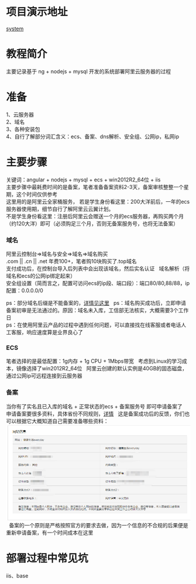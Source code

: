 # 项目演示地址
[system](http://www.ppp000.top)

# 教程简介
主要记录基于 ng + nodejs + mysql 开发的系统部署阿里云服务器的过程

# 准备
1、云服务器  
2、域名  
3、各种安装包  
4、自行了解部分词汇含义：ecs、备案、dns解析、安全组、公网ip，私网ip

# 主要步骤
关键词：angular + nodejs + mysql + ecs + win2012R2_64位 + iis  
主要步骤中最耗费时间的是备案，笔者准备备案资料2-3天，备案审核整整一个星期，这个时间仅供参考   
这里用的是阿里云全家桶服务，
若是学生身份看这里：200大洋前后，一年的ecs服务器使用期，细节自行了解阿里云云翼计划。  
不是学生身份看这里：注册后阿里云会赠送一个月的ecs服务器，再购买两个月（约120大洋）即可（必须购足三个月，否则无备案服务号，也将无法备案）

### 域名
阿里云控制台=>域名与安全=>域名=>域名购买  
.com || .cn || .net 年费100+，笔者购10块购买了.top域名  
支付成功后，在控制台导入后列表中会出现该域名，然后实名认证   
域名解析（将域名和ecs的公网ip绑定起来）  
安全组设置（简而言之，配置可访问ecs的ip段、端口段）：端口80/80,88/88，ip配置：0.0.0.0/0  

ps：部分域名后缀是不能备案的，[详情见这里](http://www.miitbeian.gov.cn/publish/query/indexFirst.action)  
ps：域名购买成功后，立即申请备案初审是无法通过的。原因：域名未入库，工信部无法核实，大概需要3个工作日  
ps：在使用阿里云产品的过程中遇到任何问题，可以直接找在线客服或者电话人工客服，响应速度算是业界良心了  

### ECS
笔者选择的是最低配置：1g内存 + 1g CPU + 1Mbps带宽    
考虑到Linux的学习成本，镜像选择了win2012R2_64位  
阿里云创建的默认实例是40GB的固态磁盘，通过公网ip可远程连接到云服务器  

### 备案
当你有了实名且已入库的域名 + 正常状态的ecs + 备案服务号 即可申请备案了  
申请备案要很多资料，具体省份不同规则，[详情](https://help.aliyun.com/knowledge_detail/36895.html?spm=5176.8087400.600752.1.58d815c9T0iS4d)    
这是备案成功后的反馈，你们也可以根据它大概知道自己需要准备哪些资料：  
![默认图片](https://raw.githubusercontent.com/ppp000/deploy/master/img-storage/1527082424(1).jpg)  
备案的一个原则是严格按照官方的要求去做，因为一个信息的不合规的后果便是重新申请备案，有一个时间成本在这里  


# 部署过程中常见坑
iis、base
